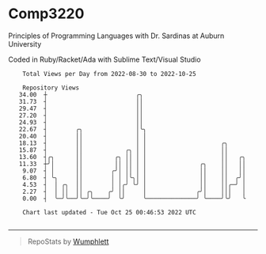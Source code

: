 # Comp3220

Principles of Programming Languages with Dr. Sardinas at Auburn University

Coded in Ruby/Racket/Ada with Sublime Text/Visual Studio

```
    Total Views per Day from 2022-08-30 to 2022-10-25

    Repository Views
   34.00  ┼                         ╭╮
   31.73  ┤                         ││
   29.47  ┤                         ││
   27.20  ┤                         ││
   24.93  ┤                         ││
   22.67  ┤        ╭╮               │╰╮
   20.40  ┤        ││               │ │
   18.13  ┤        ││               │ │                     ╭╮
   15.87  ┤        ││            ╭╮ │ │                     ││
   13.60  ┤╭╮      ││         ╭╮ ││ │ │                     ││   ╭╮
   11.33  ┼╯│      ││         ││ ││ │ │               ╭╮    ││   ││
    9.07  ┤ │      ││        ╭╯│ ││ │ │               ││    ││   ││
    6.80  ┤ ╰╮     ││        │ │ │╰╮│ │               ││    ││  ╭╯│
    4.53  ┤  │ ╭╮  ││        │ │╭╯ ╰╯ │               ││    ││╭─╯ │
    2.27  ┤  │ ││  ││ ╭╮    ╭╯ ││     │              ╭╯│    │││   │
    0.00  ┤  ╰─╯╰──╯╰─╯╰────╯  ╰╯     ╰──────────────╯ ╰────╯╰╯   ╰

    Chart last updated - Tue Oct 25 00:46:53 2022 UTC
    
```

---

> RepoStats by [Wumphlett](https://github.com/Wumphlett)

